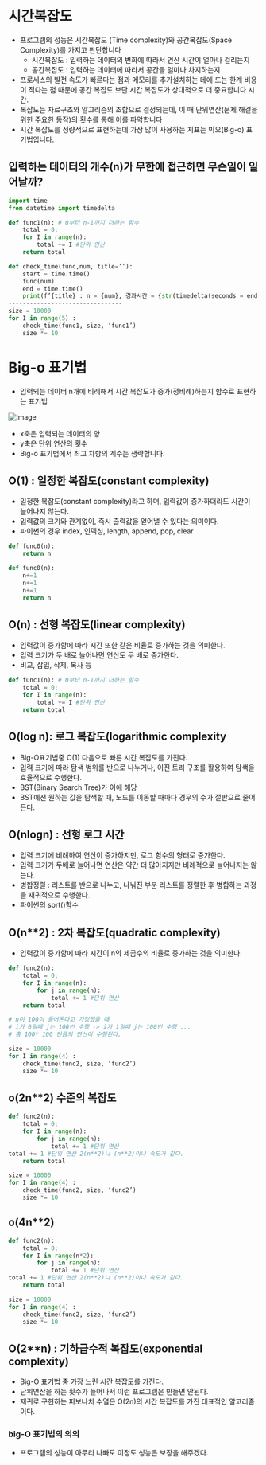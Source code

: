 # 시간복잡도
- 프로그램의 성능은 시간복잡도 (Time complexity)와 공간복잡도(Space Complexity)를 가지고 판단합니다
    - 시간복잡도 : 입력하는 데이터의 변화에 따라서 연산 시간이 얼마나 걸리는지
    - 공간복잡도 : 입력하는 데이터에 따라서 공간을 얼마나 차지하는지
- 프로세스의 발전 속도가 빠르다는 점과 메모리를 추가설치하는 데에 드는 한계 비용이 적다는 점 때문에 공간 복잡도 보단 시간 복잡도가 상대적으로 더 중요합니다 시간.
- 복잡도는 자료구조와 알고리즘의 조합으로 결정되는데, 이 때 단위연산(문제 해결을 위한 주요한 동작)의 횟수를 통해 이를 파악합니다
- 시간 복잡도를 정량적으로 표현하는데 가장 많이 사용하는 지표는 빅오(Big-o) 표기법입니다.

## 입력하는 데이터의 개수(n)가 무한에 접근하면 무슨일이 일어날까?
```py
import time
from datetime import timedelta

def func1(n): # 0부터 n-1까지 더하는 함수
	total = 0;
	for I in range(n):
		total += I #단위 연산
	return total
```
```py
def check_time(func,num, title=’’):
	start = time.time()
	func(num)
	end = time.time()
	print(f’{title} : n = {num}, 경과시간 = {str(timedelta(seconds = end-start))}’)
--------------------------------
size = 10000
for I in range(5) :
	check_time(func1, size, ‘func1’)
	size *= 10

```
# Big-o 표기법
- 입력되는 데이터 n개에 비례해서 시간 복잡도가 증가(정비례)하는지 함수로 표현하는 표기법

![image](https://github.com/to7485/PYTHON1900/assets/54658614/156228dd-af0d-47a2-8a93-85e3ee3683da)

- x축은 입력되는 데이터의 양
- y축은 단위 연산의 횟수
- Big-o 표기법에서 최고 차항의 계수는 생략합니다.

## O(1) : 일정한 복잡도(constant complexity)
- 일정한 복잡도(constant complexity)라고 하며, 입력값이 증가하더라도 시간이 늘어나지 않는다.
- 입력값의 크기와 관계없이, 즉시 출력값을 얻어낼 수 있다는 의미이다.
- 파이썬의 경우 index, 인덱싱, length, append, pop, clear
```py
def func0(n):
	return n
```
```py
def func0(n):
	n+=1
	n+=1
	n+=1
	return n
```

## O(n) : 선형 복잡도(linear complexity)
- 입력값이 증가함에 따라 시간 또한 같은 비율로 증가하는 것을 의미한다.
- 입력 크기가 두 배로 늘어나면 연산도 두 배로 증가한다.
- 비교, 삽입, 삭제, 복사 등

```py
def func1(n): # 0부터 n-1까지 더하는 함수
	total = 0;
	for I in range(n):
		total += I #단위 연산
	return total

```

## O(log n): 로그 복잡도(logarithmic complexity
- Big-O표기법중 O(1) 다음으로 빠른 시간 복잡도를 가진다.
- 입력 크기에 따라 탐색 범위를 반으로 나누거나, 이진 트리 구조를 활용하여 탐색을 효율적으로 수행한다.
- BST(Binary Search Tree)가 이에 해당
- BST에선 원하는 값을 탐색할 때, 노드를 이동할 때마다 경우의 수가 절반으로 줄어든다.

## O(nlogn) : 선형 로그 시간
- 입력 크기에 비례하여 연산이 증가하지만, 로그 함수의 형태로 증가한다.
- 입력 크기가 두배로 늘어나면 연산은 약간 더 많아지지만 비례적으로 늘어나지는 않는다.
- 병합정렬 : 리스트를 반으로 나누고, 나눠진 부분 리스트를 정렬한 후 병합하는 과정을 재귀적으로 수행한다.
- 파이썬의 sort()함수


## O(n**2) : 2차 복잡도(quadratic complexity)
- 입력값이 증가함에 따라 시간이 n의 제곱수의 비율로 증가하는 것을 의미한다.
```py
def func2(n):
	total = 0;
	for I in range(n): 
		for j in range(n):
			total += 1 #단위 연산
	return total

# n이 100이 들어온다고 가정했을 때
# i가 0일때 j는 100번 수행 -> i가 1일때 j는 100번 수행 ...
# 총 100* 100 만큼의 연산이 수행된다.

size = 10000
for I in range(4) :
	check_time(func2, size, ‘func2’)
	size *= 10 
```
## o(2n**2) 수준의 복잡도
```py
def func2(n):
	total = 0;
	for I in range(n):
		for j in range(n):
			total += 1 #단위 연산
total += 1 #단위 연산 2(n**2)나 (n**2)이나 속도가 같다.
	return total

size = 10000
for I in range(4) :
	check_time(func2, size, ‘func2’)
	size *= 10
```
## o(4n**2) 
```py
def func2(n):
	total = 0;
	for I in range(n*2):
		for j in range(n):
			total += 1 #단위 연산
total += 1 #단위 연산 2(n**2)나 (n**2)이나 속도가 같다.
	return total

size = 10000
for I in range(4) :
	check_time(func2, size, ‘func2’)
	size *= 10
```


## O(2**n) : 기하급수적 복잡도(exponential complexity)
- Big-O 표기법 중 가장 느린 시간 복잡도를 가진다.
- 단위연산을 하는 횟수가 늘어나서 이런 프로그램은 만들면 안된다.
- 재귀로 구현하는 피보나치 수열은 O(2n)의 시간 복잡도를 가진 대표적인 알고리즘이다.

### big-O 표기법의 의의
- 프로그램의 성능이 아무리 나빠도 이정도 성능은 보장을 해주겠다.

